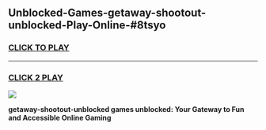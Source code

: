 
## Unblocked-Games-getaway-shootout-unblocked-Play-Online-#8tsyo
<h3>
<a href="https://premium.freeplayer.one?title=getaway-shootout-unblocked&ref=27F">CLICK TO PLAY</a></h3>
<hr>

<h3>
<a href="https://premium.freeplayer.one?title=getaway-shootout-unblocked&ref=27F">CLICK 2 PLAY</a>
  
</h3>

<a href="https://premium.freeplayer.one?title=getaway-shootout-unblocked&ref=27F"><img src="https://clearcache.store/games.png"></a>


**getaway-shootout-unblocked games unblocked: Your Gateway to Fun and Accessible Online Gaming**
